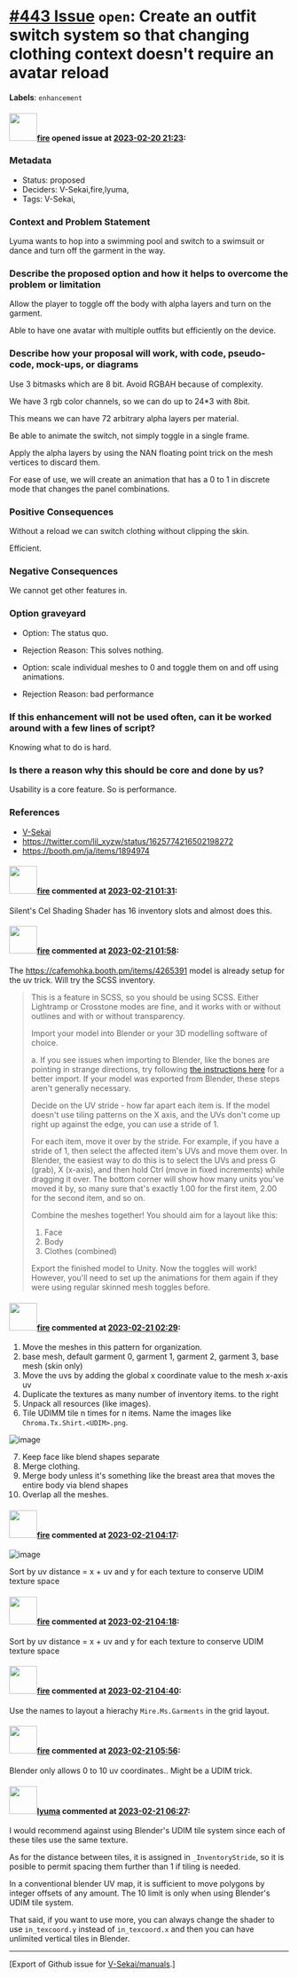 # [\#443 Issue](https://github.com/V-Sekai/manuals/issues/443) `open`: Create an outfit switch system so that changing clothing context doesn't require an avatar reload
**Labels**: `enhancement`


#### <img src="https://avatars.githubusercontent.com/u/32321?u=c2e06a3d2b49a467aa907e54aa259516440267cc&v=4" width="50">[fire](https://github.com/fire) opened issue at [2023-02-20 21:23](https://github.com/V-Sekai/manuals/issues/443):

### Metadata

- Status: proposed <!-- draft | proposed | rejected | accepted | deprecated | superseded by -->
- Deciders: V-Sekai,fire,lyuma,
- Tags: V-Sekai,


### Context and Problem Statement

Lyuma wants to hop into a swimming pool and switch to a swimsuit or dance and turn off the garment in the way.

### Describe the proposed option and how it helps to overcome the problem or limitation

Allow the player to toggle off the body with alpha layers and turn on the garment.

Able to have one avatar with multiple outfits but efficiently on the device.

### Describe how your proposal will work, with code, pseudo-code, mock-ups, or diagrams

Use 3 bitmasks which are 8 bit. Avoid RGBAH because of complexity. 

We have 3 rgb color channels, so we can do up to 24*3 with 8bit. 

This means we can have 72 arbitrary alpha layers per material.

Be able to animate the switch, not simply toggle in a single frame.

Apply the alpha layers by using the NAN floating point trick on the mesh vertices to discard them.

For ease of use, we will create an animation that has a 0 to 1 in discrete mode that changes the panel combinations.

### Positive Consequences

Without a reload we can switch clothing without clipping the skin.

Efficient.

### Negative Consequences

We cannot get other features in.

### Option graveyard

- Option: The status quo. <!-- List the proposed options no longer open for consideration. -->
- Rejection Reason: This solves nothing. <!-- List the reasons for the rejection: (the bad traits) -->

- Option: scale individual meshes to 0 and toggle them on and off using animations.
- Rejection Reason: bad performance

### If this enhancement will not be used often, can it be worked around with a few lines of script?

Knowing what to do is hard.

### Is there a reason why this should be core and done by us?

Usability is a core feature. So is performance.

### References

- [V-Sekai](https://v-sekai.org/)
- https://twitter.com/lil_xyzw/status/1625774216502198272
- https://booth.pm/ja/items/1894974


#### <img src="https://avatars.githubusercontent.com/u/32321?u=c2e06a3d2b49a467aa907e54aa259516440267cc&v=4" width="50">[fire](https://github.com/fire) commented at [2023-02-21 01:31](https://github.com/V-Sekai/manuals/issues/443#issuecomment-1437740395):

Silent's Cel Shading Shader has 16 inventory slots and almost does this.

#### <img src="https://avatars.githubusercontent.com/u/32321?u=c2e06a3d2b49a467aa907e54aa259516440267cc&v=4" width="50">[fire](https://github.com/fire) commented at [2023-02-21 01:58](https://github.com/V-Sekai/manuals/issues/443#issuecomment-1437754987):

The https://cafemohka.booth.pm/items/4265391 model is already setup for the uv trick. Will try the SCSS inventory.

> This is a feature in SCSS, so you should be using SCSS. Either Lightramp or Crosstone modes are fine, and it works with or without outlines and with or without transparency.
>
> Import your model into Blender or your 3D modelling software of choice.
>
> a. If you see issues when importing to Blender, like the bones are pointing in strange directions, try following [the instructions here](https://gitlab.com/s-ilent/SCSS/-/wikis/Other/FBX-and-Blender) for a better import. If your model was exported from Blender, these steps aren't generally necessary.
>
> Decide on the UV stride - how far apart each item is. If the model doesn't use tiling patterns on the X axis, and the UVs don't come up right up against the edge, you can use a stride of 1.
> 
> For each item, move it over by the stride. For example, if you have a stride of 1, then select the affected item's UVs and move them over. In Blender, the easiest way to do this is to select the UVs and press G (grab), X (x-axis), and then hold Ctrl (move in fixed increments) while dragging it over. The bottom corner will show how many units you've moved it by, so many sure that's exactly 1.00 for the first item, 2.00 for the second item, and so on.
>
> Combine the meshes together! You should aim for a layout like this:
> 
> 1. Face
> 2. Body
> 3. Clothes (combined)
> 
> Export the finished model to Unity. Now the toggles will work! However, you'll need to set up the animations for them again if they were using regular skinned mesh toggles before.

#### <img src="https://avatars.githubusercontent.com/u/32321?u=c2e06a3d2b49a467aa907e54aa259516440267cc&v=4" width="50">[fire](https://github.com/fire) commented at [2023-02-21 02:29](https://github.com/V-Sekai/manuals/issues/443#issuecomment-1437775125):

1. Move the meshes in this pattern for organization.
  2. base mesh, default garment 0, garment 1, garment 2, garment 3, base mesh (skin only)
3. Move the uvs by adding the global x coordinate value to the mesh x-axis uv
4. Duplicate the textures as many number of inventory items. to the right
5. Unpack all resources (like images).
6. Tile UDIMM tile n times for n items. Name the images like `Chroma.Tx.Shirt.<UDIM>.png`.

![image](https://user-images.githubusercontent.com/32321/220233096-f700e12f-a22d-4cb8-a529-27b29735b3f8.png)

7. Keep face like blend shapes separate
8. Merge clothing.
9. Merge body unless it's something like the breast area that moves the entire body via blend shapes
10. Overlap all the meshes.

#### <img src="https://avatars.githubusercontent.com/u/32321?u=c2e06a3d2b49a467aa907e54aa259516440267cc&v=4" width="50">[fire](https://github.com/fire) commented at [2023-02-21 04:17](https://github.com/V-Sekai/manuals/issues/443#issuecomment-1437838049):

![image](https://user-images.githubusercontent.com/32321/220246404-dc4e2119-6328-4d07-8664-30e583d59c64.png)

Sort by uv distance = x + uv 
and y for each texture
to conserve UDIM texture space

#### <img src="https://avatars.githubusercontent.com/u/32321?u=c2e06a3d2b49a467aa907e54aa259516440267cc&v=4" width="50">[fire](https://github.com/fire) commented at [2023-02-21 04:18](https://github.com/V-Sekai/manuals/issues/443#issuecomment-1437838534):

Sort by uv distance = x + uv
and y for each texture
to conserve UDIM texture space

#### <img src="https://avatars.githubusercontent.com/u/32321?u=c2e06a3d2b49a467aa907e54aa259516440267cc&v=4" width="50">[fire](https://github.com/fire) commented at [2023-02-21 04:40](https://github.com/V-Sekai/manuals/issues/443#issuecomment-1437849612):

Use the names to layout a hierachy `Mire.Ms.Garments` in the grid layout.

#### <img src="https://avatars.githubusercontent.com/u/32321?u=c2e06a3d2b49a467aa907e54aa259516440267cc&v=4" width="50">[fire](https://github.com/fire) commented at [2023-02-21 05:56](https://github.com/V-Sekai/manuals/issues/443#issuecomment-1437898822):

Blender only allows 0 to 10 uv coordinates.. Might be a UDIM trick.

#### <img src="https://avatars.githubusercontent.com/u/39946030?v=4" width="50">[lyuma](https://github.com/lyuma) commented at [2023-02-21 06:27](https://github.com/V-Sekai/manuals/issues/443#issuecomment-1437922561):

I would recommend against using Blender's UDIM tile system since each of these tiles use the same texture.

As for the distance between tiles, it is assigned in `_InventoryStride`, so it is posible to permit spacing them further than 1 if tiling is needed.

In a conventional blender UV map, it is sufficient to move polygons by integer offsets of any amount. The 10 limit is only when using Blender's  UDIM tile system.

That said, if you want to use more, you can always change the shader to use `in_texcoord.y` instead of `in_texcoord.x` and then you can have unlimited vertical tiles in Blender.


-------------------------------------------------------------------------------



[Export of Github issue for [V-Sekai/manuals](https://github.com/V-Sekai/manuals).]
